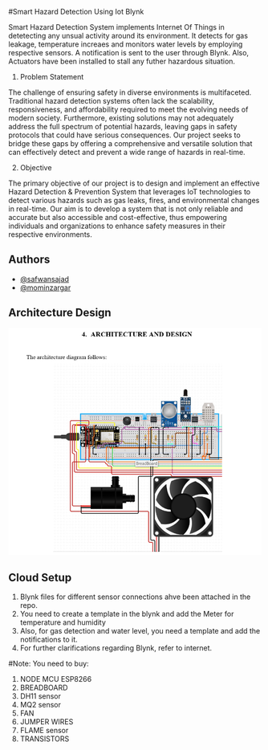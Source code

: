
#Smart Hazard Detection Using Iot Blynk

Smart Hazard Detection System implements Internet Of Things in detetecting any unsual activity around its environment. It detects for gas leakage, temperature increaes and monitors water levels by employing respective sensors. A notification is sent to the user through Blynk. Also, Actuators have been installed to stall any futher hazardous situation.

1.	Problem Statement

The challenge of ensuring safety in diverse environments is multifaceted. Traditional hazard detection systems often lack the scalability, responsiveness, and affordability required to meet the evolving needs of modern society. Furthermore, existing solutions may not adequately address the full spectrum of potential hazards, leaving gaps in safety protocols that could have serious consequences. Our project seeks to bridge these gaps by offering a comprehensive and versatile solution that can effectively detect and prevent a wide range of hazards in real-time.

2.	Objective

The primary objective of our project is to design and implement an effective Hazard Detection & Prevention System that leverages IoT technologies to detect various hazards such as gas leaks, fires, and environmental changes in real-time. Our aim is to develop a system that is not only reliable and accurate but also accessible and cost-effective, thus empowering individuals and organizations to enhance safety measures in their respective environments.



## Authors

- [@safwansajad](https://www.linkedin.com/in/safwansajad/)
- [@mominzargar](https:#)



## Architecture Design
![alt text](https://github.com/safwans22/Smart-Hazard-Detection-Using-IOT-Blynk/blob/main/Screenshot%202024-07-28%20150943.png?raw=true)
## Cloud Setup
1. Blynk files for different sensor connections ahve been attached in the repo.
2. You need to create a template in the blynk and add the Meter for temperature and humidity
3. Also, for gas detection and water level, you need a template and add the notifications to it.
4. For further clarifications regarding Blynk, refer to internet.

#Note:
You need to buy:
1. NODE MCU ESP8266
2. BREADBOARD
3. DH11 sensor
4. MQ2 sensor
5. FAN
4. JUMPER WIRES
5. FLAME sensor
6. TRANSISTORS
